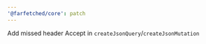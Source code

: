 ```yaml
---
'@farfetched/core': patch
---
```


Add missed header Accept in `createJsonQuery`/`createJsonMutation`
